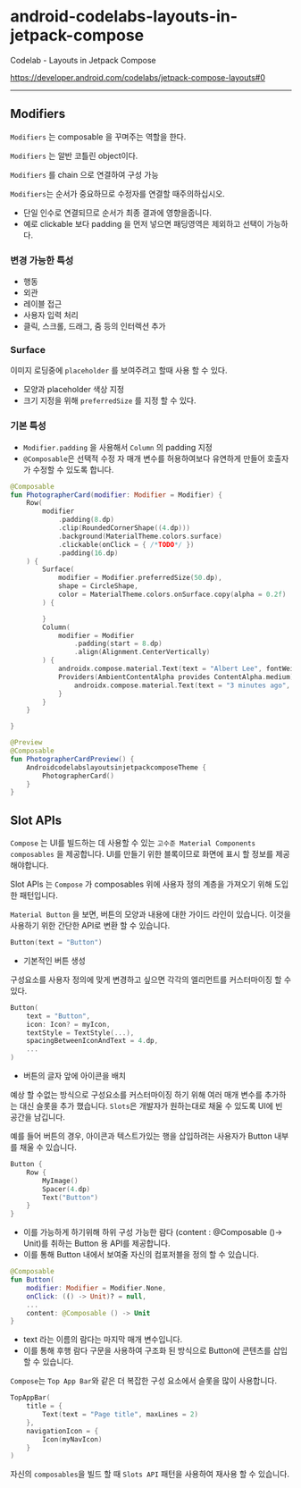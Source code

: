# android-codelabs-layouts-in-jetpack-compose
Codelab - Layouts in Jetpack Compose

https://developer.android.com/codelabs/jetpack-compose-layouts#0

---

## Modifiers

`Modifiers` 는 composable 을 꾸며주는 역할을 한다.

`Modifiers` 는 알반 코틀린 object이다.

`Modifiers` 를 chain 으로 연결하여 구성 가능

`Modifiers`는 순서가 중요하므로 수정자를 연결할 때주의하십시오.
  - 단일 인수로 연결되므로 순서가 최종 결과에 영향을줍니다.
  - 예로 clickable 보다 padding 을 먼저 넣으면 패딩영역은 제외하고 선택이 가능하다.

### 변경 가능한 특성
- 행동
- 외관
- 레이블 접근
- 사용자 입력 처리
- 클릭, 스크롤, 드래그, 줌 등의 인터렉션 추가

### Surface
이미지 로딩중에 `placeholder` 를 보여주려고 할때 사용 할 수 있다.
- 모양과 placeholder 색상 지정
- 크기 지정을 위해 `preferredSize` 를 지정 할 수 있다.

### 기본 특성
- `Modifier.padding` 을 사용해서 `Column` 의 padding 지정
- `@Composable`은 선택적 수정 자 매개 변수를 허용하여보다 유연하게 만들어 호출자가 수정할 수 있도록 합니다.

```kotlin
@Composable
fun PhotographerCard(modifier: Modifier = Modifier) {
    Row(
        modifier
            .padding(8.dp)
            .clip(RoundedCornerShape((4.dp)))
            .background(MaterialTheme.colors.surface)
            .clickable(onClick = { /*TODO*/ })
            .padding(16.dp)
    ) {
        Surface(
            modifier = Modifier.preferredSize(50.dp),
            shape = CircleShape,
            color = MaterialTheme.colors.onSurface.copy(alpha = 0.2f)
        ) {

        }
        Column(
            modifier = Modifier
                .padding(start = 8.dp)
                .align(Alignment.CenterVertically)
        ) {
            androidx.compose.material.Text(text = "Albert Lee", fontWeight = FontWeight.Bold)
            Providers(AmbientContentAlpha provides ContentAlpha.medium) {
                androidx.compose.material.Text(text = "3 minutes ago", style = MaterialTheme.typography.body2)
            }
        }
    }

}

@Preview
@Composable
fun PhotographerCardPreview() {
    AndroidcodelabslayoutsinjetpackcomposeTheme {
        PhotographerCard()
    }
}
```


## Slot APIs

`Compose` 는 UI를 빌드하는 데 사용할 수 있는 `고수준 Material Components composables` 을 제공합니다. 
UI를 만들기 위한 블록이므로 화면에 표시 할 정보를 제공해야합니다.

Slot APIs 는 `Compose` 가 composables 위에 사용자 정의 계층을 가져오기 위해 도입한 패턴입니다.

`Material Button` 을 보면, 버튼의 모양과 내용에 대한 가이드 라인이 있습니다.
이것을 사용하기 위한 간단한 API로 변환 할 수 있습니다.

```kotlin
Button(text = "Button")
```
- 기본적인 버튼 생성


구성요소를 사용자 정의에 맞게 변경하고 싶으면 각각의 엘리먼트를 커스터마이징 할 수 있다.
```kotlin
Button(
    text = "Button",
    icon: Icon? = myIcon,
    textStyle = TextStyle(...),
    spacingBetweenIconAndText = 4.dp,
    ...
)
```
- 버튼의 글자 앞에 아이콘을 배치

예상 할 수없는 방식으로 구성요소를 커스터마이징 하기 위해 여러 매개 변수를 추가하는 대신 슬롯을 추가 했습니다.
`Slots`은 개발자가 원하는대로 채울 수 있도록 UI에 빈 공간을 남깁니다.

예를 들어 버튼의 경우, 아이콘과 텍스트가있는 행을 삽입하려는 사용자가 Button 내부를 채울 수 있습니다.
```kotlin
Button {
    Row {
        MyImage()
        Spacer(4.dp)
        Text("Button")
    }
}

```
- 이를 가능하게 하기위해 하위 구성 가능한 람다 (content : @Composable ()-> Unit)를 취하는 Button 용 API를 제공합니다. 
- 이를 통해 Button 내에서 보여줄 자신의 컴포저블을 정의 할 수 있습니다.


```kotlin
@Composable
fun Button(
    modifier: Modifier = Modifier.None,
    onClick: (() -> Unit)? = null,
    ...
    content: @Composable () -> Unit
}
```
- text 라는 이름의 람다는 마지막 매개 변수입니다.
- 이를 통해 후행 람다 구문을 사용하여 구조화 된 방식으로 Button에 콘텐츠를 삽입 할 수 있습니다.

`Compose`는 `Top App Bar`와 같은 더 복잡한 구성 요소에서 슬롯을 많이 사용합니다.

```kotlin
TopAppBar(
    title = {
        Text(text = "Page title", maxLines = 2)
    },
    navigationIcon = {
        Icon(myNavIcon)
    }
)
```

자신의 `composables`을 빌드 할 때 `Slots API` 패턴을 사용하여 재사용 할 수 있습니다.
